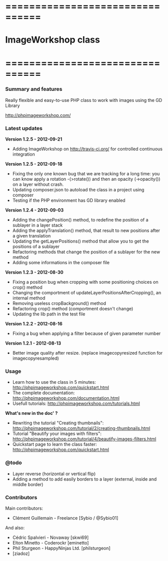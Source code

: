 # ================================
# ImageWorkshop class
# ================================

### Summary and features
Really flexible and easy-to-use PHP class to work with images using the GD Library

http://phpimageworkshop.com/

### Latest updates

**Version 1.2.5 - 2012-09-21**
- Adding ImageWorkshop on http://travis-ci.org/ for controlled continuous integration

**Version 1.2.5 - 2012-09-18**
- Fixing the only one known bug that we are tracking for a long time: you can know
apply a rotation -(>rotate()) and then an opacity (->opacity()) on a layer without crash.
- Updating composer.json to autoload the class in a project using composer
- Testing if the PHP environment has GD library enabled

**Version 1.2.4 - 2012-09-03**
- Adding the changePosition() method, to redefine the position of a sublayer in a layer stack
- Adding the applyTranslation() method, that result to new positions after a given translation
- Updating the getLayerPositions() method that allow you to get the positions of a sublayer
- Refactoring methods that change the position of a sublayer for the new method
- Adding some informations in the composer file

**Version 1.2.3 - 2012-08-30**
- Fixing a position bug when cropping with some positioning choices on crop() method
- Changing the comportment of updateLayerPositionsAfterCropping(), an internal method
- Removing useless cropBackground() method
- Refactoring crop() method (comportment doesn't change)
- Updating the lib path in the test file

**Version 1.2.2 - 2012-08-16**
- Fixing a bug when applying a filter because of given parameter number

**Version 1.2.1 - 2012-08-13**
- Better image quality after resize. (replace imagecopyresized function for imagecopyresampled)

### Usage

- Learn how to use the class in 5 minutes: http://phpimageworkshop.com/quickstart.html
- The complete documentation: http://phpimageworkshop.com/documentation.html
- Usefull tutorials: http://phpimageworkshop.com/tutorials.html

**What's new in the doc' ?**

- Rewriting the tutorial "Creating thumbnails": http://phpimageworkshop.com/tutorial/2/creating-thumbnails.html
- Tutorial "Beautify your images with filters": http://phpimageworkshop.com/tutorial/4/beautify-images-filters.html
- Quickstart page to learn the class faster: http://phpimageworkshop.com/quickstart.html

### @todo
- Layer reverse (horizontal or vertical flip)
- Adding a method to add easily borders to a layer (external, inside and middle border)

### Contributors
Main contributors:
- Clément Guillemain - Freelance [Sybio / @Sybio01]
          
And also:
- Cédric Spalvieri - Novaway [skwi69]
- Elton Minetto - Coderockr [eminetto]
- Phil Sturgeon - HappyNinjas Ltd. [philsturgeon]
- [ziadoz]
